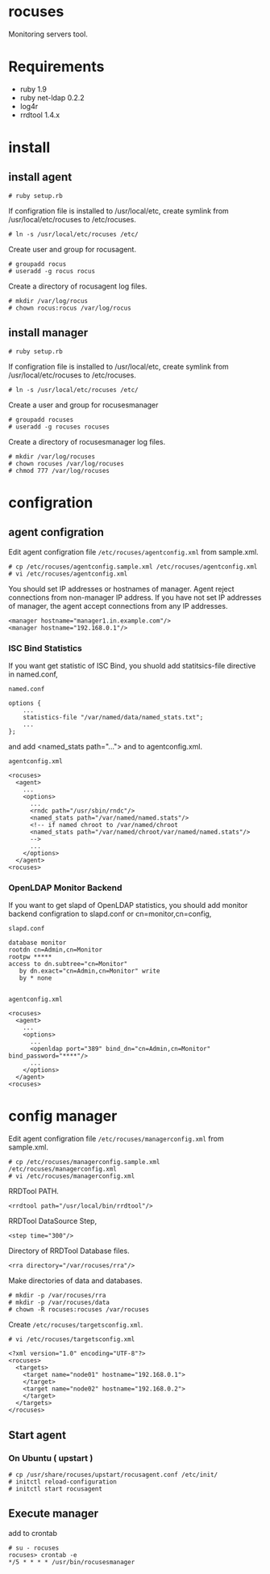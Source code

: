 rocuses
=======

Monitoring servers tool.

# Requirements

* ruby 1.9
* ruby net-ldap 0.2.2
* log4r
* rrdtool 1.4.x
 
# install
## install agent

    # ruby setup.rb

If configration file is installed to /usr/local/etc, create symlink from /usr/local/etc/rocuses to /etc/rocuses.

    # ln -s /usr/local/etc/rocuses /etc/

Create user and group for rocusagent.

    # groupadd rocus
    # useradd -g rocus rocus

Create a directory of rocusagent log files.

    # mkdir /var/log/rocus
    # chown rocus:rocus /var/log/rocus

## install manager

    # ruby setup.rb

If configration file is installed to /usr/local/etc, create symlink from /usr/local/etc/rocuses to /etc/rocuses.

    # ln -s /usr/local/etc/rocuses /etc/

Create a user and group for rocusesmanager

    # groupadd rocuses
    # useradd -g rocuses rocuses

Create a directory of rocusesmanager log files.

    # mkdir /var/log/rocuses
    # chown rocuses /var/log/rocuses
    # chmod 777 /var/log/rocuses

# configration
## agent configration

Edit agent configration file `/etc/rocuses/agentconfig.xml` from sample.xml. 

    # cp /etc/rocuses/agentconfig.sample.xml /etc/rocuses/agentconfig.xml
    # vi /etc/rocuses/agentconfig.xml

You should set IP addresses or hostnames of manager. Agent reject connections from non-manager IP address.
If you have not set IP addresses of manager, the agent accept connections from any IP addresses.

    <manager hostname="manager1.in.example.com"/>
    <manager hostname="192.168.0.1"/>

### ISC Bind Statistics

If you want get statistic of ISC Bind, you shuold add statitsics-file directive in named.conf,

    named.conf

    options {
        ...
        statistics-file "/var/named/data/named_stats.txt";
        ...
    };

and add <named_stats path="..."> and <rndc path="..."/> to agentconfig.xml.

    agentconfig.xml

    <rocuses>
      <agent>
        ...
        <options>
          ...
          <rndc path="/usr/sbin/rndc"/>
          <named_stats path="/var/named/named.stats"/>
          <!-- if named chroot to /var/named/chroot 
          <named_stats path="/var/named/chroot/var/named/named.stats"/>
          -->
          ...
        </options>
      </agent>
    <rocuses>     

### OpenLDAP Monitor Backend

If you want to get slapd of OpenLDAP statistics, you should add monitor backend 
configration to slapd.conf or cn=monitor,cn=config,

    slapd.conf

    database monitor
    rootdn cn=Admin,cn=Monitor
    rootpw *****
    access to dn.subtree="cn=Monitor"
	   by dn.exact="cn=Admin,cn=Monitor" write
	   by * none


    agentconfig.xml

    <rocuses>
      <agent>
        ...
        <options>
          ...
          <openldap port="389" bind_dn="cn=Admin,cn=Monitor" bind_password="****"/>
          ...
        </options>
      </agent>
    <rocuses>

# config manager
Edit agent configration file `/etc/rocuses/managerconfig.xml` from sample.xml. 

    # cp /etc/rocuses/managerconfig.sample.xml /etc/rocuses/managerconfig.xml
    # vi /etc/rocuses/managerconfig.xml

RRDTool PATH.

    <rrdtool path="/usr/local/bin/rrdtool"/>

RRDTool DataSource Step,

    <step time="300"/>

Directory of RRDTool Database files.

    <rra directory="/var/rocuses/rra"/>

Make directories of data and databases.

    # mkdir -p /var/rocuses/rra
    # mkdir -p /var/rocuses/data
    # chown -R rocuses:rocuses /var/rocuses

Create `/etc/rocuses/targetsconfig.xml`.

    # vi /etc/rocuses/targetsconfig.xml

    <?xml version="1.0" encoding="UTF-8"?>
    <rocuses>
      <targets>
        <target name="node01" hostname="192.168.0.1">
        </target>
        <target name="node02" hostname="192.168.0.2">
        </target>
      </targets>
    </rocuses>

## Start agent
### On Ubuntu ( upstart )

    # cp /usr/share/rocuses/upstart/rocusagent.conf /etc/init/
    # initctl reload-configuration
    # initctl start rocusagent

## Execute manager

add to crontab

    # su - rocuses
    rocuses> crontab -e
    */5 * * * * /usr/bin/rocusesmanager

